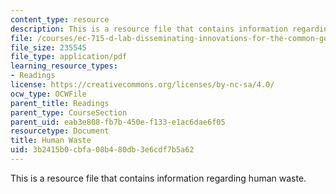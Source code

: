 ```yaml
---
content_type: resource
description: This is a resource file that contains information regarding human waste.
file: /courses/ec-715-d-lab-disseminating-innovations-for-the-common-good-spring-2007/3b2415b0cbfa08b480db3e6cdf7b5a62_MITEC_715S07_human_waste.pdf
file_size: 235545
file_type: application/pdf
learning_resource_types:
- Readings
license: https://creativecommons.org/licenses/by-nc-sa/4.0/
ocw_type: OCWFile
parent_title: Readings
parent_type: CourseSection
parent_uid: eab3e808-fb7b-450e-f133-e1ac6dae6f05
resourcetype: Document
title: Human Waste
uid: 3b2415b0-cbfa-08b4-80db-3e6cdf7b5a62
---
```

This is a resource file that contains information regarding human waste.